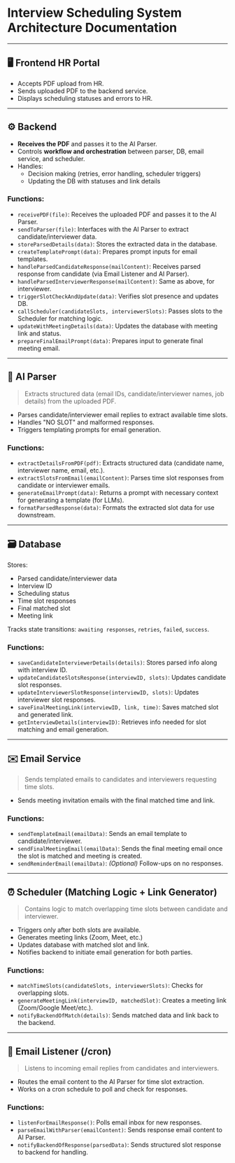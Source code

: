 # Interview Scheduling System Architecture Documentation

---

## 🖥️ Frontend HR Portal

- Accepts PDF upload from HR.
- Sends uploaded PDF to the backend service.
- Displays scheduling statuses and errors to HR.

---

## ⚙️ Backend

- **Receives the PDF** and passes it to the AI Parser.
- Controls **workflow and orchestration** between parser, DB, email service, and scheduler.
- Handles:
  - Decision making (retries, error handling, scheduler triggers)
  - Updating the DB with statuses and link details

### Functions:

- `receivePDF(file)`: Receives the uploaded PDF and passes it to the AI Parser.
- `sendToParser(file)`: Interfaces with the AI Parser to extract candidate/interviewer data.
- `storeParsedDetails(data)`: Stores the extracted data in the database.
- `createTemplatePrompt(data)`: Prepares prompt inputs for email templates.
- `handleParsedCandidateResponse(mailContent)`: Receives parsed response from candidate (via Email Listener and AI Parser).
- `handleParsedInterviewerResponse(mailContent)`: Same as above, for interviewer.
- `triggerSlotCheckAndUpdate(data)`: Verifies slot presence and updates DB.
- `callScheduler(candidateSlots, interviewerSlots)`: Passes slots to the Scheduler for matching logic.
- `updateWithMeetingDetails(data)`: Updates the database with meeting link and status.
- `prepareFinalEmailPrompt(data)`: Prepares input to generate final meeting email.

---

## 🧠 AI Parser

> Extracts structured data (email IDs, candidate/interviewer names, job details) from the uploaded PDF.

- Parses candidate/interviewer email replies to extract available time slots.
- Handles "NO SLOT" and malformed responses.
- Triggers templating prompts for email generation.

### Functions:

- `extractDetailsFromPDF(pdf)`: Extracts structured data (candidate name, interviewer name, email, etc.).
- `extractSlotsFromEmail(emailContent)`: Parses time slot responses from candidate or interviewer emails.
- `generateEmailPrompt(data)`: Returns a prompt with necessary context for generating a template (for LLMs).
- `formatParsedResponse(data)`: Formats the extracted slot data for use downstream.

---

## 🗃️ Database

Stores:
- Parsed candidate/interviewer data
- Interview ID
- Scheduling status
- Time slot responses
- Final matched slot
- Meeting link

Tracks state transitions: `awaiting responses`, `retries`, `failed`, `success`.

### Functions:

- `saveCandidateInterviewerDetails(details)`: Stores parsed info along with interview ID.
- `updateCandidateSlotsResponse(interviewID, slots)`: Updates candidate slot responses.
- `updateInterviewerSlotResponse(interviewID, slots)`: Updates interviewer slot responses.
- `saveFinalMeetingLink(interviewID, link, time)`: Saves matched slot and generated link.
- `getInterviewDetails(interviewID)`: Retrieves info needed for slot matching and email generation.

---

## ✉️ Email Service

> Sends templated emails to candidates and interviewers requesting time slots.

- Sends meeting invitation emails with the final matched time and link.

### Functions:

- `sendTemplateEmail(emailData)`: Sends an email template to candidate/interviewer.
- `sendFinalMeetingEmail(emailData)`: Sends the final meeting email once the slot is matched and meeting is created.
- `sendReminderEmail(emailData)`: *(Optional)* Follow-ups on no responses.

---

## ⏰ Scheduler (Matching Logic + Link Generator)

> Contains logic to match overlapping time slots between candidate and interviewer.

- Triggers only after both slots are available.
- Generates meeting links (Zoom, Meet, etc.)
- Updates database with matched slot and link.
- Notifies backend to initiate email generation for both parties.

### Functions:

- `matchTimeSlots(candidateSlots, interviewerSlots)`: Checks for overlapping slots.
- `generateMeetingLink(interviewID, matchedSlot)`: Creates a meeting link (Zoom/Google Meet/etc.).
- `notifyBackendOfMatch(details)`: Sends matched data and link back to the backend.

---

## 🔁 Email Listener (/cron)

> Listens to incoming email replies from candidates and interviewers.

- Routes the email content to the AI Parser for time slot extraction.
- Works on a cron schedule to poll and check for responses.

### Functions:

- `listenForEmailResponse()`: Polls email inbox for new responses.
- `parseEmailWithParser(emailContent)`: Sends response email content to AI Parser.
- `notifyBackendOfResponse(parsedData)`: Sends structured slot response to backend for handling.
